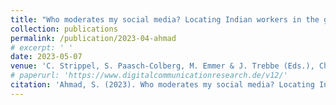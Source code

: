```yaml
---
title: "Who moderates my social media? Locating Indian workers in the global content moderation practices."
collection: publications
permalink: /publication/2023-04-ahmad
# excerpt: ' '
date: 2023-05-07
venue: 'C. Strippel, S. Paasch-Colberg, M. Emmer & J. Trebbe (Eds.), Challenges and perspectives of hate speech analysis.'
# paperurl: 'https://www.digitalcommunicationresearch.de/v12/'
citation: 'Ahmad, S. (2023). Who moderates my social media? Locating Indian workers in the global content moderation practices. In C. Strippel, S. Paasch-Colberg, M. Emmer & J. Trebbe (Eds.), Challenges and perspectives of hate speech analysis (pp. 74-88).'
---
```

